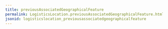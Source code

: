```yaml
---
title: previousAssociatedGeographicalFeature
permalink: LogisticsLocation.previousAssociatedGeographicalFeature.html
jsonid: logisticslocation_previousassociatedgeographicalfeature
---
```

